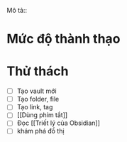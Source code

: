 
Mô tả::
# Mức độ thành thạo
# Thử thách
- [ ] Tạo vault mới
- [ ] Tạo folder, file
- [ ] Tạo link, tag
- [ ] [[Dùng phím tắt]]
- [ ] Đọc [[Triết lý của Obsidian]]
- [ ] khám phá đồ thị 

